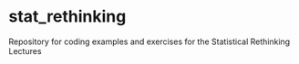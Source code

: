 # stat_rethinking
Repository for coding examples and exercises for the Statistical Rethinking Lectures
